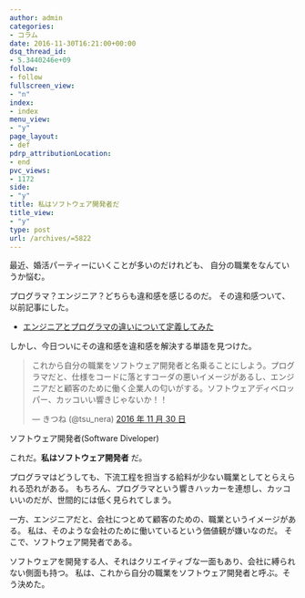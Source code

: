 ```yaml
---
author: admin
categories:
- コラム
date: 2016-11-30T16:21:00+00:00
dsq_thread_id:
- 5.3440246e+09
follow:
- follow
fullscreen_view:
- "n"
index:
- index
menu_view:
- "y"
page_layout:
- def
pdrp_attributionLocation:
- end
pvc_views:
- 1172
side:
- "y"
title: 私はソフトウェア開発者だ
title_view:
- "y"
type: post
url: /archives/=5822
---
```


最近、婚活パーティーにいくことが多いのだけれども、 自分の職業をなんていうか悩む。 

プログラマ？エンジニア？どちらも違和感を感じるのだ。 その違和感ついて、以前記事にした。 

<ul class="org-ul">
  <li>
    <a href="http://futurismo.biz/archives/1998">エンジニアとプログラマの違いについて定義してみた</a>
  </li>
</ul>

しかし、今日ついにその違和感を違和感を解決する単語を見つけた。 

<blockquote class="twitter-tweet" data-lang="ja">
  <p lang="ja" dir="ltr">
    これから自分の職業をソフトウェア開発者と名乗ることにしよう。プログラマだと、仕様をコードに落とすコーダの悪いイメージがあるし、エンジニアだと顧客のために働く企業人の匂いがする。ソフトウェアディベロッパー、カッコいい響きじゃないか！！
  </p>
  
  <p>
    &mdash; きつね (@tsu_nera) <a href="https://twitter.com/tsu_nera/status/803963635902992384">2016 年 11 月 30 日</a>
  </p>
</blockquote>



ソフトウェア開発者(Software Diveloper) 

これだ。**私はソフトウェア開発者** だ。 

プログラマはどうしても、下流工程を担当する給料が少ない職業としてとらえられる恐れがある。 もちろん、プログラマという響きハッカーを連想し、カッコいいのだが、世間的には低く見られてしまう。 

一方、エンジニアだと、会社につとめて顧客のための、職業というイメージがある。 私は、そのような会社のために働いているという価値観が嫌いなのだ。 そこで、ソフトウェア開発者である。 

ソフトウェアを開発する人、それはクリエイティブな一面もあり、会社に縛られない側面も持つ。 私は、これから自分の職業をソフトウェア開発者と呼ぶ。そう決めた。